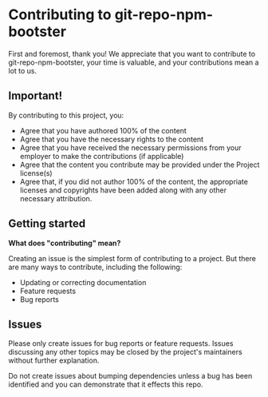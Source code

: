 <h1 id="contributing-to-projectname-">Contributing to git-repo-npm-bootster</h1>
<p>First and foremost, thank you! We appreciate that you want to contribute to git-repo-npm-bootster, your time is valuable, and your contributions mean a lot to us.</p>
<h2 id="important-">Important!</h2>
<p>By contributing to this project, you:</p>
<ul>
<li>Agree that you have authored 100% of the content</li>
<li>Agree that you have the necessary rights to the content</li>
<li>Agree that you have received the necessary permissions from your employer to make the contributions (if applicable)</li>
<li>Agree that the content you contribute may be provided under the Project license(s)</li>
<li>Agree that, if you did not author 100% of the content, the appropriate licenses and copyrights have been added along with any other necessary attribution.</li>
</ul>
<h2 id="getting-started">Getting started</h2>
<p><strong>What does "contributing" mean?</strong></p>
<p>Creating an issue is the simplest form of contributing to a project. But there are many ways to contribute, including the following:</p>
<ul>
<li>Updating or correcting documentation</li>
<li>Feature requests</li>
<li>Bug reports</li>
</ul>
<h2 id="issues">Issues</h2>
<p>Please only create issues for bug reports or feature requests. Issues discussing any other topics may be closed by the project's maintainers without further explanation.</p>
<p>Do not create issues about bumping dependencies unless a bug has been identified and you can demonstrate that it effects this repo.</p>

